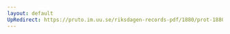```yaml
---
layout: default
UpRedirect: https://pruto.im.uu.se/riksdagen-records-pdf/1880/prot-1880--ak--045/prot-1880--ak--045_021.pdf
---
```


